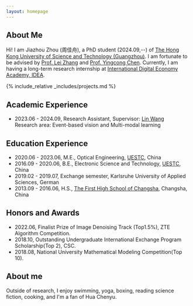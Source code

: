 ```yaml
---
layout: homepage
---
```


## About Me

Hi! I am Jiazhou Zhou (周佳舟), a PhD student (2024.09,--) of <a href="https://www.hkust-gz.edu.cn/"> The Hong Kong University of Science and Technology (Guangzhou)</a>. I am fortunate to be advised by <a href="https://www.leizhang.org/">Prof. Lei Zhang</a> and <a href="https://www.yingcong.me/">Prof. Yingcong Chen</a>. Currently, I am having a long-term research internship at <a href="https://www.idea.edu.cn/">International Digital Economy Academy, IDEA</a>.

 <!-- Currently, I am interested in Computer Vision and Multi-modal learning.
 Hi! I am a PhD student who will be enrolled this year and supervised by <a href="https://vlislab22.github.io/vlislab/linwang.html">Prof. Lin Wang</a> at <a href="https://vlislab22.github.io/vlislab/">VLISLab</a>, <a href="https://www.hkust-gz.edu.cn/">The Hong Kong University of Science and Technology (Guangzhou)</a> and <a href="https://www.leizhang.org/">Prof. Lei Zhang</a> at <a href="https://www.idea.edu.cn/">International Digital Economy Academy, IDEA</a>. Currently, I am interested in Event-based vision and Multi-modal learning.
 Prior to HKUST(GZ), I obtained my B. Eng. and M. Eng. major in Electronic Science and Technology and Optical Engineering from the <a href="https://www.uestc.edu.cn/">University of Electronic Science and Technology of China (UESTC)</a> respectively, supervised by <a href="https://sose.uestc.edu.cn/info/1022/1981.htm">Prof. Ping Zhang</a>, where I focused on Semantic Segmentation and Instance Segmentation.-->

{% include_relative _includes/projects.md %}

## Academic Experience
- 2023.06 - 2024.09, Research Assistant, Supervisor: <a href="https://scholar.google.com/citations?user=SReb2csAAAAJ&hl=zh-CN">Lin Wang</a> 
 <br>Research area: Event-based vision and Multi-modal learning
  
## Education Experience
- 2020.06 - 2023.06, M.E., Optical Engineering, <a href="https://www.uestc.edu.cn/">UESTC</a>, China
- 2016.09 - 2020.06, B.E., Electronic Science and Technology, <a href="https://www.uestc.edu.cn/">UESTC</a>, China
- 2019.02 - 2019.07, Exchange semester, Karlsruhe University of Applied Sciences, German
- 2013.09 - 2016.06, H.S., <a href="http://www.hnfms.com.cn/">The First High School of Changsha</a>, Changsha, China

## Honors and Awards
- 2022.06, Finalist Prize of Image Denoising Track (Top1.5%), ZTE Algorithm Competition.
- 2018.10, Outstanding Undergraduate International Exchange Program Scholarship(Top 2), CSC. 
- 2018.08, National University Mathematical Modeling Competition(Top 10).

## About me
Outside of research, I enjoy swimming, yoga, boxing, reading science fiction, cooking, and I'm a fan of Hua Chenyu.
<script type='text/javascript' id='clustrmaps' src='//cdn.clustrmaps.com/map_v2.js?cl=000000&w=500&t=m&d=3LGrgmyYI_ZwG_L9hAge87EruQozTUiUfLqacVMTNd0&co=ffffff&cmo=c42e2e&cmn=82d482&ct=000000'></script>
